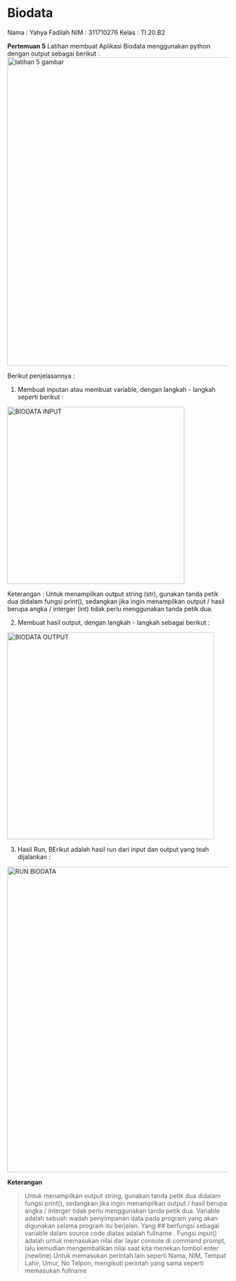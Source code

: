 # Biodata
Nama : Yahya Fadilah
NIM   : 311710276
Kelas : TI.20.B2


**Pertemuan 5**
Latihan membuat Aplikasi Biodata menggunakan python dengan output sebagai berikut :
<img width="702" alt="latihan 5 gambar" src="https://user-images.githubusercontent.com/72985112/98139011-472f4380-1ef6-11eb-9cae-8e76b971933a.png">


Berikut penjelasannya :

1.  Membuat inputan atau membuat variable, dengan langkah - langkah seperti berikut : 
<img width="403" alt="BIODATA INPUT" src="https://user-images.githubusercontent.com/72985112/98250151-b023c380-1fa9-11eb-8d22-38899ef70c77.png">

Keterangan :
Untuk menampilkan output string (str), gunakan tanda petik dua didalam fungsi print(), sedangkan jika ingin menampilkan output / hasil berupa angka / interger (int)  tidak perlu menggunakan tanda petik dua.

2.  Membuat hasil output, dengan langkah - langkah sebagai berikut : 
<img width="471" alt="BIODATA OUTPUT" src="https://user-images.githubusercontent.com/72985112/98250668-52dc4200-1faa-11eb-9c2e-24ea633b8e0a.png">

3. Hasil Run, BErikut adalah hasil run dari input dan output yang teah dijalankan : 
<img width="695" alt= "RUN BIODATA" src="https://user-images.githubusercontent.com/48075659/98464385-2700cc80-21f5-11eb-8d11-9ea8477bfdbf.png">


**Keterangan**
> Untuk menampilkan output string, gunakan tanda petik dua didalam fungsi print(), sedangkan jika ingin menampilkan output / hasil berupa angka / interger  tidak perlu menggunakan tanda petik dua.
> Variable adalah sebuah wadah penyimpanan data pada program yang akan digunakan selama program itu berjalan. Yang ## berfungsi sebagai variable dalam source code diatas adalah fullname .
> Fungsi input() adalah untuk memasukan nilai dar layar console di command prompt, lalu kemudian mengembalikan nilai saat kita menekan tombol enter (newline)
> Untuk memasukan perintah lain seperti Nama, NIM, Tempat Lahir, Umur, No Telpon, mengikuti perintah yang sama seperti memasukan fullname
